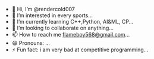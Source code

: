 - 👋 Hi, I’m @rendercold007
- 👀 I’m interested in every sports...
- 🌱 I’m currently learning C++,Python, AI&ML, CP...
- 💞️ I’m looking to collaborate on anything...
- 📫 How to reach me flameboy568@gmail.com...
- 😄 Pronouns: ...
- ⚡ Fun fact: i am very bad at competitive programming...

<!---
rendercold007/rendercold007 is a ✨ special ✨ repository because its `README.md` (this file) appears on your GitHub profile.
You can click the Preview link to take a look at your changes.
--->
